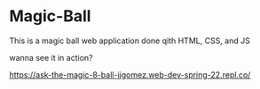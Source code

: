 # Magic-Ball
This is a magic ball web application done qith HTML, CSS, and JS

wanna see it in action?

https://ask-the-magic-8-ball-jjgomez.web-dev-spring-22.repl.co/ 
